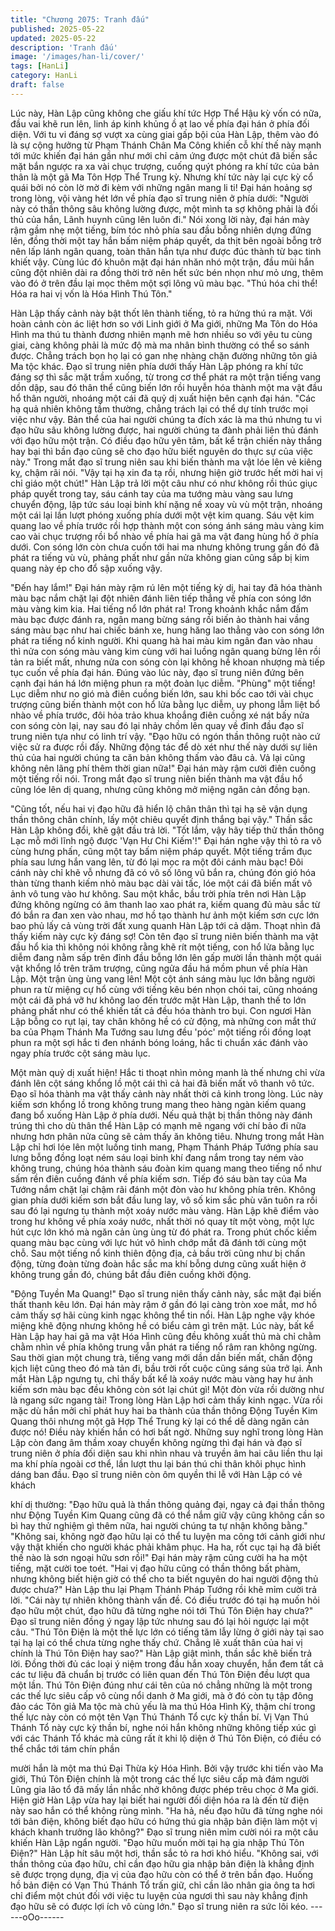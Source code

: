 ```yaml
---
title: "Chương 2075: Tranh đấu"
published: 2025-05-22
updated: 2025-05-22
description: 'Tranh đấu'
image: '/images/han-li/cover/'
tags: [HanLi]
category: HanLi
draft: false
---
```


Lúc này, Hàn Lập cũng không che giấu khí tức Hợp Thể Hậu kỳ
vốn có nữa, đầu vai khẽ run lên, linh áp kinh khủng ồ ạt lao về
phía đại hán ở phía đối diện.
Với tu vi đáng sợ vượt xa cùng giai gấp bội của Hàn Lập, thêm
vào đó là sự cộng hưởng từ Phạm Thánh Chân Ma Công khiến
cỗ khí thế này mạnh tới mức khiến đại hán gần như mới chỉ cảm
ứng được một chút đã biến sắc mặt bắn ngược ra xa vài chục
trượng, cuống quýt phóng ra khí tức của bản thân là một gã Ma
Tôn Hợp Thể Trung kỳ.
Nhưng khí tức này lại cực kỳ cổ quái bởi nó còn lờ mờ đi kèm với
những ngân mang li ti!
Đại hán hoảng sợ trong lòng, vội vàng hét lớn về phía đạo sĩ
trung niên ở phía dưới:
"Người này có thần thông sâu không lường được, một mình ta sợ
không phải là đối thủ của hắn, Lãnh huynh cũng lên luôn đi."
Nói xong lời này, đại hán mày rậm gầm nhẹ một tiếng, bím tóc
nhỏ phía sau đầu bỗng nhiên dựng đứng lên, đồng thời một tay
hắn bấm niệm pháp quyết, da thịt bên ngoài bỗng trở nên lấp lánh
ngân quang, toàn thân hắn tựa như được đúc thành từ bạc tinh
khiết vậy.
Cùng lúc đó khuôn mặt đại hán nhăn nhó một trận, đầu mũi hắn
cũng đột nhiên dài ra đồng thời trở nên hết sức bén nhọn như mỏ
ưng, thêm vào đó ở trên đầu lại mọc thêm một sợi lông vũ màu
bạc.
"Thú hóa chi thể! Hóa ra hai vị vốn là Hóa Hình Thú Tôn."

Hàn Lập thấy cảnh này bật thốt lên thành tiếng, tỏ ra hứng thú ra
mặt.
Với hoàn cảnh còn ác liệt hơn so với Linh giới ở Ma giới, những
Ma Tôn do Hóa Hình ma thú tu thành đương nhiên mạnh mẽ hơn
nhiều so với yêu tu cùng giai, càng không phải là mức độ mà ma
nhân bình thường có thể so sánh được.
Chẳng trách bọn họ lại có gan nhẹ nhàng chặn đường những tôn
giả Ma tộc khác.
Đạo sĩ trung niên phía dưới thấy Hàn Lập phóng ra khí tức đáng
sợ thì sắc mặt trầm xuống, từ trong cơ thể phát ra một trận tiếng
vang dồn dập, sau đó thân thể cũng biến lớn rồi huyễn hóa thành
một ma vật đầu hổ thân người, nhoáng một cái đã quỷ dị xuất
hiện bên cạnh đại hán.
"Các hạ quả nhiên không tầm thường, chẳng trách lại có thể dự
tính trước mọi việc như vậy. Bản thể của hai người chúng ta đích
xác là ma thú nhưng tu vi đạo hữu sâu không lường được, hai
người chúng ta đành phải liên thủ đánh với đạo hữu một trận. Có
điều đạo hữu yên tâm, bất kể trận chiến này thắng hay bại thì bần
đạo cũng sẽ cho đạo hữu biết nguyên do thực sự của việc này."
Trong mắt đạo sĩ trung niên sau khi biến thành ma vật lóe lên vẻ
kiêng kỵ, chậm rãi nói.
"Vậy tại hạ xin đa tạ rồi, nhưng hiện giờ trước hết mời hai vị chỉ
giáo một chút!" Hàn Lập trả lời một câu như có như không rồi thúc
giục pháp quyết trong tay, sáu cánh tay của ma tướng màu vàng
sau lưng chuyển động, lập tức sáu loại binh khí nặng nề xoay vù
vù một trận, nhoáng một cái lại lần lượt phóng xuống phía dưới
một vệt kim quang.
Sáu vệt kim quang lao về phía trước rồi hợp thành một con sóng
ánh sáng màu vàng kim cao vài chục trượng rồi bổ nhào về phía
hai gã ma vật đang hùng hổ ở phía dưới.
Con sóng lớn còn chưa cuốn tới hai ma nhưng không trung gần
đó đã phát ra tiếng vù vù, phảng phất như gần nửa không gian
cũng sắp bị kim quang này ép cho đổ sập xuống vậy.

"Đến hay lắm!"
Đại hán mày rậm rú lên một tiếng kỳ dị, hai tay đã hóa thành màu
bạc nắm chặt lại đột nhiên đánh liên tiếp thẳng về phía con sóng
lớn màu vàng kim kia.
Hai tiếng nổ lớn phát ra!
Trong khoảnh khắc nắm đấm màu bạc được đánh ra, ngân mang
bừng sáng rồi biến ảo thành hai vầng sáng màu bạc như hai
chiếc bánh xe, hung hăng lao thẳng vào con sóng lớn phát ra
tiếng nổ kinh người.
Khi quang hà hai màu kim ngân đan vào nhau thì nửa con sóng
màu vàng kim cùng với hai luồng ngân quang bừng lên rồi tản ra
biết mất, nhưng nửa con sóng còn lại không hề khoan nhượng
mà tiếp tục cuốn về phía đại hán.
Đúng vào lúc này, đạo sĩ trung niên đứng bên cạnh đại hán há lớn
miệng phun ra một đoàn lục diễm.
"Phùng" một tiếng!
Lục diễm như no gió mà điên cuồng biến lớn, sau khi bốc cao tới
vài chục trượng cũng biến thành một con hổ lửa bằng lục diễm,
uy phong lẫm liệt bổ nhào về phía trước, đôi hỏa trảo khua
khoắng điên cuồng xé nát bấy nửa con sóng còn lại, nay sau đó
lại nhảy chồm lên quay về đỉnh đầu đạo sĩ trung niên tựa như có
linh trí vậy.
"Đạo hữu có ngón thần thông ruột nào cứ việc sử ra được rồi đấy.
Những động tác để dò xét như thế này dưới sự liên thủ của hai
người chúng ta căn bản không thấm vào đâu cả. Vả lại cũng
không nên lãng phí thêm thời gian nữa!" Đại hán mày rậm cười
điên cuồng một tiếng rồi nói.
Trong mắt đạo sĩ trung niên biến thành ma vật đầu hổ cũng lóe
lên dị quang, nhưng cũng không mở miệng ngăn cản đồng bạn.

"Cũng tốt, nếu hai vị đạo hữu đã hiển lộ chân thân thì tại hạ sẽ
vận dụng thần thông chân chính, lấy một chiêu quyết định thắng
bại vậy." Thần sắc Hàn Lập không đổi, khẽ gật đầu trả lời.
"Tốt lắm, vậy hãy tiếp thử thần thông Lạc mỗ mới lĩnh ngộ được
'Vạn Hư Chi Kiếm'!" Đại hán nghe vậy thì tỏ ra vô cùng hưng
phấn, cũng một tay bấm niệm pháp quyết.
Một tiếng trầm đục phía sau lưng hắn vang lên, từ đó lại mọc ra
một đôi cánh màu bạc!
Đôi cánh này chỉ khẽ vỗ nhưng đã có vô số lông vũ bắn ra, chúng
đón gió hóa thàn từng thanh kiếm nhỏ màu bạc dài vài tấc, lóe
một cái đã biến mất vô ảnh vô tung vào hư không.
Sau một khắc, bầu trời phía trên nơi Hàn Lập đứng không ngừng
có âm thanh lao xao phát ra, kiếm quang đủ màu sắc từ đó bắn ra
đan xen vào nhau, mơ hồ tạo thành hư ảnh một kiếm sơn cực lớn
bao phủ lấy cả vùng trời đất xung quanh Hàn Lập tới cả dặm.
Thoạt nhìn đã thấy kiếm này cực kỳ đáng sợ!
Còn tên đạo sĩ trung niên biến thành ma vật đầu hổ kia thì không
nói không rằng khẽ rít một tiếng, con hổ lửa bằng lục diễm đang
nằm sấp trên đỉnh đầu bỗng lớn lên gấp mười lần thành một quái
vật khổng lồ trên trăm trượng, cũng ngửa đầu há mồm phun về
phía Hàn Lập.
Một trận ùng ùng vang lên!
Một cột ánh sáng màu lục lớn bằng người phun ra từ miệng cự hổ
cùng với tiếng kêu bén nhọn chói tai, cũng nhoáng một cái đã phá
vỡ hư không lao đến trước mặt Hàn Lập, thanh thế to lớn phảng
phất như có thể khiến tất cả đều hóa thành tro bụi.
Con ngươi Hàn Lập bỗng co rụt lại, tay chân không hề có cử
động, mà những con mắt thứ ba của Phạm Thánh Ma Tướng sau
lưng đều 'póc' một tiếng rồi đồng loạt phun ra một sợi hắc ti đen
nhánh bóng loáng, hắc ti chuẩn xác đánh vào ngay phía trước cột
sáng màu lục.

Một màn quỷ dị xuất hiện!
Hắc ti thoạt nhìn mỏng manh là thế nhưng chỉ vừa đánh lên cột
sáng khổng lồ một cái thì cả hai đã biến mất vô thanh vô tức.
Đạo sĩ hóa thành ma vật thấy cảnh này nhất thời cả kinh trong
lòng.
Lúc này kiếm sơn khổng lồ trong không trung mang theo hàng
ngàn kiếm quang đang bổ xuống Hàn Lập ở phía dưới.
Nếu quả thật bị thần thông này đánh trúng thì cho dù thân thể
Hàn Lập có mạnh mẽ ngang với chí bảo đi nữa nhưng hơn phân
nửa cũng sẽ cảm thấy ăn không tiêu.
Nhưng trong mắt Hàn Lập chỉ hơi lóe lên một luồng tinh mang,
Phạm Thánh Pháp Tướng phía sau lưng bỗng đồng loạt ném sáu
loại binh khí đang nắm trong tay ném vào không trung, chúng hóa
thành sáu đoàn kim quang mang theo tiếng nổ như sấm rền điên
cuồng đánh về phía kiếm sơn.
Tiếp đó sáu bàn tay của Ma Tướng nắm chặt lại chậm rãi đánh
một đòn vào hư không phía trên.
Không gian phía dưới kiếm sơn bắt đầu lung lay, vô số kim sắc
phù văn tuôn ra rồi sau đó lại ngưng tụ thành một xoáy nước màu
vàng.
Hàn Lập khẽ điểm vào trong hư không về phía xoáy nước, nhất
thời nó quay tít một vòng, một lực hút cực lớn khó mà ngăn cản
ùng ùng từ đó phát ra.
Trong phút chốc kiếm quang màu bạc cùng với lực hút vô hình
chớp mắt đã đánh tới cùng một chỗ.
Sau một tiếng nổ kinh thiên động địa, cả bầu trời cũng như bị
chấn động, từng đoàn từng đoàn hắc sắc ma khí bỗng dưng cũng
xuất hiện ở không trung gần đó, chúng bắt đầu điên cuồng khởi
động.

"Động Tuyền Ma Quang!"
Đạo sĩ trung niên thấy cảnh này, sắc mặt đại biến thất thanh kêu
lớn.
Đại hán mày rậm ở gần đó lại càng tròn xoe mắt, mơ hồ cảm thấy
sợ hãi cùng kinh ngạc không thể tin nổi.
Hàn Lập nghe vậy khóe miệng khẽ động nhưng không hề có biểu
cảm gì trên mặt.
Lúc này, bất kể Hàn Lập hay hai gã ma vật Hóa Hình cũng đều
không xuất thủ mà chỉ chằm chằm nhìn về phía không trung vẫn
phát ra tiếng nổ râm ran không ngừng.
Sau thời gian một chung trà, tiếng vang mới dần dần biến mất,
chấn động kịch liệt cũng theo đó mà tản đi, bầu trời rốt cuộc cũng
sáng sủa trở lại.
Ánh mắt Hàn Lập ngưng tụ, chỉ thấy bất kể là xoáy nước màu
vàng hay hư ảnh kiếm sơn màu bạc đều không còn sót lại chút gì!
Một đòn vừa rồi dường như là ngang sức ngang tài!
Trong lòng Hàn Lập hơi cảm thấy kinh ngạc.
Vừa rồi mặc dù hắn mởi chỉ phát huy hai ba thành của thần thông
Động Tuyền Kim Quang thôi nhưng một gã Hợp Thể Trung kỳ lại
có thể dễ dàng ngăn cản được nó!
Điều này khiến hắn có hơi bất ngờ.
Những suy nghĩ trong lòng Hàn Lập còn đang âm thầm xoay
chuyển không ngừng thì đại hán và đạo sĩ trung niên ở phía đối
diện sau khi nhìn nhau và truyền âm hai câu liền thu lại ma khí
phía ngoài cơ thể, lần lượt thu lại bán thú chi thân khôi phục hình
dáng ban đầu.
Đạo sĩ trung niên còn ôm quyền thi lễ với Hàn Lập có vẻ khách

khí dị thường:
"Đạo hữu quả là thần thông quảng đại, ngay cả đại thần thông
như Động Tuyền Kim Quang cũng đã có thể nắm giữ vậy cũng
không cần so bì hay thử nghiệm gì thêm nữa, hai người chúng ta
tự nhận không bằng."
"Không sai, không ngờ đạo hữu lại có thể tu luyện ma công tới
cảnh giới như vậy thật khiến cho người khác phải khâm phục. Ha
ha, rốt cục tại hạ đã biết thế nào là sơn ngoại hữu sơn rồi!" Đại
hán mày rậm cũng cười ha ha một tiếng, mặt cười toe toét.
"Hai vị đạo hữu cũng có thần thông bất phàm, nhưng không biết
hiện giờ có thể cho ta biết nguyên do hai người động thủ được
chưa?" Hàn Lập thu lại Phạm Thánh Pháp Tướng rồi khẽ mỉm
cười trả lời.
"Cái này tự nhiên không thành vấn đề. Có điều trước đó tại hạ
muốn hỏi đạo hữu một chút, đạo hữu đã từng nghe nói tới Thú
Tôn Điện hay chưa?" Đạo sĩ trung niên đồng ý ngay lập tức
nhưng sau đó lại hỏi ngược lại một câu.
"Thú Tôn Điện là một thế lực lớn có tiếng tăm lẫy lừng ở giới này
tại sao tại hạ lại có thể chưa từng nghe thấy chứ. Chẳng lẽ xuất
thân của hai vị chính là Thú Tôn Điện hay sao?" Hàn Lập giật
mình, thần sắc khẽ biến trả lời.
Đồng thời đủ các loại ý niệm trong đầu hắn xoay chuyển, hắn
đem tất cả các tư liệu đã chuẩn bị trước có liên quan đến Thú Tôn
Điện đều lượt qua một lần.
Thú Tôn Điện đúng như cái tên của nó chẳng những là một trong
các thế lực siêu cấp vô cùng nổi danh ở Ma giới, mà ở đó còn tụ
tập đông đảo các Tôn giả Ma tộc mà chủ yếu là ma thú Hóa Hình
Kỳ, thậm chí trong thế lực này còn có một tên Vạn Thú Thánh Tổ
cực kỳ thần bí.
Vị Vạn Thú Thánh Tổ này cực kỳ thần bí, nghe nói hắn không
những không tiếp xúc gì với các Thánh Tổ khác mà cũng rất ít khi
lộ diện ở Thú Tôn Điện, có điều có thể chắc tới tám chín phần

mười hắn là một ma thú Đại Thừa kỳ Hóa Hình. Bởi vậy trước khi
tiến vào Ma giới, Thú Tôn Điện chính là một trong các thế lực siêu
cấp mà đám người Lũng gia lão tổ đã mấy lần nhắc nhở không
được phép trêu chọc ở Ma giới.
Hiện giờ Hàn Lập vừa hay lại biết hai người đối diện hóa ra là đến
từ điện này sao hắn có thể không rùng mình.
"Ha hả, nếu đạo hữu đã từng nghe nói tới bản điện, không biết
đạo hữu có hứng thú gia nhập bản điện làm một vị khách khanh
trưởng lão không?" Đạo sĩ trung niên mỉm cười nói ra một câu
khiến Hàn Lập ngẩn người.
"Đạo hữu muốn mời tại hạ gia nhập Thú Tôn Điện?" Hàn Lập hít
sâu một hơi, thần sắc tỏ ra hơi khó hiểu.
"Không sai, với thần thông của đạo hữu, chỉ cần đạo hữu gia nhập
bản điện là khẳng định sẽ được trọng dụng, địa vị của đạo hữu
còn có thể ở trên bần đạo. Huống hồ bản điện có Vạn Thú Thánh
Tổ trấn giữ, chỉ cần lão nhân gia ông ta hơi chỉ điểm một chút đối
với việc tu luyện của ngươi thì sau này khẳng định đạo hữu sẽ có
được lợi ích vô cùng lớn." Đạo sĩ trung niên ra sức lôi kéo.
------oOo------
